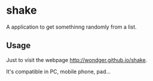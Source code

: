 # shake

A application to get somethinng randomly from a list.

## Usage

Just to visit the webpage http://wondger.github.io/shake.

It's compatible in PC, mobile phone, pad...
